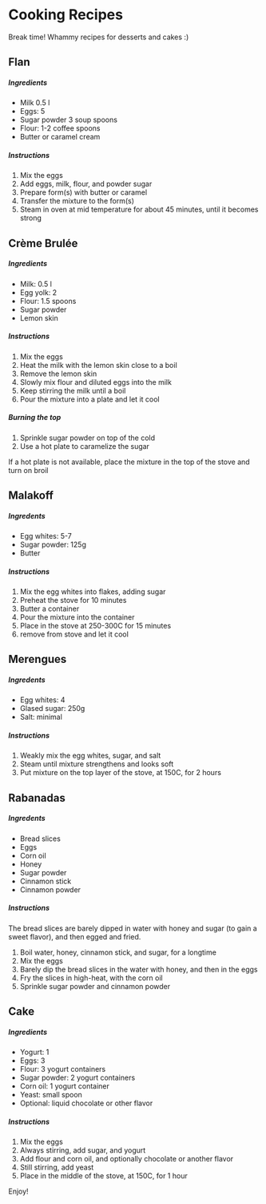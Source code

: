 # Cooking Recipes

Break time! Whammy recipes for desserts and cakes :)

## Flan
##### Ingredients
- Milk 0.5 l
- Eggs: 5
- Sugar powder 3 soup spoons
- Flour: 1-2 coffee spoons
- Butter or caramel cream

##### Instructions
1. Mix the eggs
2. Add eggs, milk, flour, and powder sugar
3. Prepare form(s) with butter or caramel
4. Transfer the mixture to the form(s)
5. Steam in oven at mid temperature for about 45 minutes, until it becomes strong

## Cr&egrave;me Brul&eacute;e
##### Ingredients
- Milk: 0.5 l
- Egg yolk: 2
- Flour: 1.5 spoons
- Sugar powder
- Lemon skin

##### Instructions
1. Mix the eggs
2. Heat the milk with the lemon skin close to a boil
3. Remove the lemon skin
4. Slowly mix flour and diluted eggs into the milk
5. Keep stirring the milk until a boil
6. Pour the mixture into a plate and let it cool

##### Burning the top
1. Sprinkle sugar powder on top of the cold  
2. Use a hot plate to caramelize the sugar

If a hot plate is not available, place the mixture in the top of the stove and turn on broil

## Malakoff
##### Ingredents
- Egg whites: 5-7
- Sugar powder: 125g
- Butter

##### Instructions
1. Mix the egg whites into flakes, adding sugar
2. Preheat the stove for 10 minutes
3. Butter a container
4. Pour the mixture into the container
5. Place in the stove at 250-300C for 15 minutes
6. remove from stove and let it cool 

## Merengues
##### Ingredents
- Egg whites: 4
- Glased sugar: 250g
- Salt: minimal

##### Instructions
1. Weakly mix the egg whites, sugar, and salt
2. Steam until mixture strengthens and looks soft
3. Put mixture on the top layer of the stove, at 150C, for 2 hours 

## Rabanadas
##### Ingredents
- Bread slices
- Eggs
- Corn oil
- Honey
- Sugar powder
- Cinnamon stick
- Cinnamon powder

##### Instructions
The bread slices are barely dipped in water with honey and sugar (to gain a sweet flavor), and then egged and fried.

1. Boil water, honey, cinnamon stick, and sugar, for a longtime
2. Mix the eggs
3. Barely dip the bread slices in the water with honey, and then in the eggs
4. Fry the slices in high-heat, with the corn oil
5. Sprinkle sugar powder and cinnamon powder

## Cake
##### Ingredients
- Yogurt: 1
- Eggs: 3
- Flour: 3 yogurt containers
- Sugar powder: 2 yogurt containers
- Corn oil: 1 yogurt container
- Yeast: small spoon
- Optional: liquid chocolate or other flavor

##### Instructions
1. Mix the eggs
2. Always stirring, add sugar, and yogurt
3. Add flour and corn oil, and optionally chocolate or another flavor
4. Still stirring, add yeast
5. Place in the middle of the stove, at 150C, for 1 hour

Enjoy!




